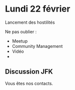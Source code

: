 # Lundi 22 février
Lancement des hostilités

Ne pas oublier : 
* Meetup
* Community Management
* Vidéo
* 

## Discussion JFK
Vous êtes nos contacts.